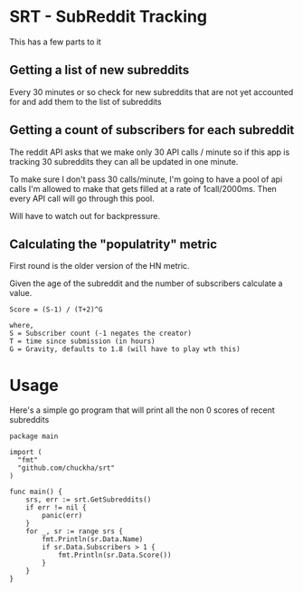# SRT - SubReddit Tracking

This has a few parts to it

## Getting a list of new subreddits

Every 30 minutes or so check for new subreddits that are not
yet accounted for and add them to the list of subreddits

## Getting a count of subscribers for each subreddit

The reddit API asks that we make only 30 API calls / minute so if this app
is tracking 30 subreddits they can all be updated in one minute.

To make sure I don't pass 30 calls/minute, I'm going to have a pool of api
calls I'm allowed to make that gets filled at a rate of 1call/2000ms.
Then every API call will go through this pool.

Will have to watch out for backpressure.

## Calculating the "populatrity" metric

First round is the older version of the HN metric.

Given the age of the subreddit and the number of subscribers calculate a value.

    Score = (S-1) / (T+2)^G

    where,
    S = Subscriber count (-1 negates the creator)
    T = time since submission (in hours)
    G = Gravity, defaults to 1.8 (will have to play wth this) 

# Usage

Here's a simple go program that will print all the non 0 scores of recent subreddits

    package main

    import (
      "fmt"
	  "github.com/chuckha/srt"
	)

    func main() {
        srs, err := srt.GetSubreddits()
        if err != nil {
		    panic(err)
		}
		for _, sr := range srs {
		    fmt.Println(sr.Data.Name)
		    if sr.Data.Subscribers > 1 {
				fmt.Println(sr.Data.Score())
			}
		}
	}																														
